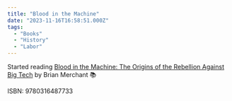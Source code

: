 ```yaml
---
title: "Blood in the Machine"
date: "2023-11-16T16:58:51.000Z"
tags: 
  - "Books"
  - "History"
  - "Labor"
---
```


Started reading [Blood in the Machine: The Origins of the Rebellion Against Big Tech](https://bookshop.org/a/21729/9780316487740) by Brian Merchant 📚

ISBN: 9780316487733
